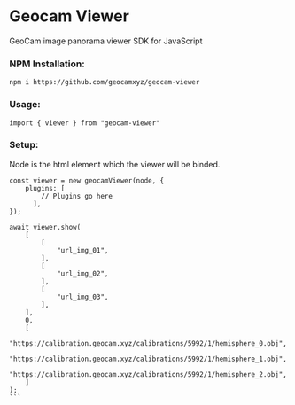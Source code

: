 # Geocam Viewer
GeoCam image panorama viewer SDK for JavaScript

### NPM Installation:
```
npm i https://github.com/geocamxyz/geocam-viewer
```
### Usage:

```
import { viewer } from "geocam-viewer"
```
### Setup:
Node is the html element which the viewer will be binded.
````
const viewer = new geocamViewer(node, {
	plugins: [
        // Plugins go here
      ],
});

await viewer.show(
	[
		[
			"url_img_01",
		],
		[
			"url_img_02",
		],
		[
			"url_img_03",
		],
	],
	0,
	[
		"https://calibration.geocam.xyz/calibrations/5992/1/hemisphere_0.obj",
		"https://calibration.geocam.xyz/calibrations/5992/1/hemisphere_1.obj",
		"https://calibration.geocam.xyz/calibrations/5992/1/hemisphere_2.obj",
	]
);
```